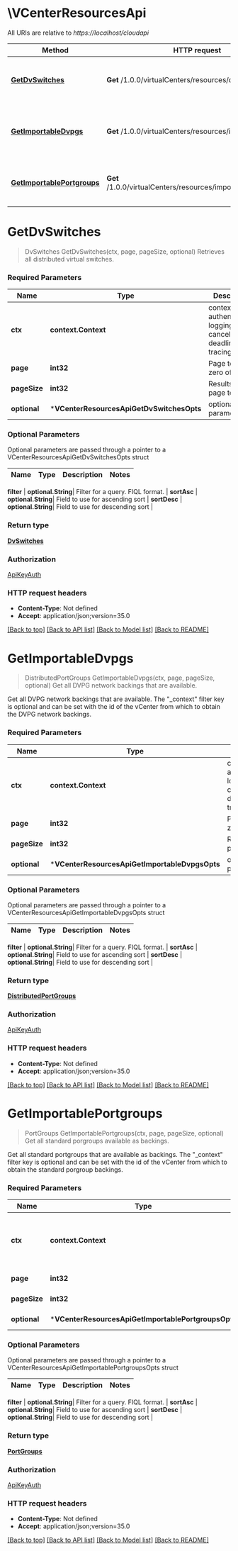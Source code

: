 # \VCenterResourcesApi

All URIs are relative to *https://localhost/cloudapi*

Method | HTTP request | Description
------------- | ------------- | -------------
[**GetDvSwitches**](VCenterResourcesApi.md#GetDvSwitches) | **Get** /1.0.0/virtualCenters/resources/dvSwitches | Retrieves all distributed virtual switches.
[**GetImportableDvpgs**](VCenterResourcesApi.md#GetImportableDvpgs) | **Get** /1.0.0/virtualCenters/resources/importableDvpgs | Get all DVPG network backings that are available.
[**GetImportablePortgroups**](VCenterResourcesApi.md#GetImportablePortgroups) | **Get** /1.0.0/virtualCenters/resources/importablePortgroups | Get all standard porgroups available as backings.


# **GetDvSwitches**
> DvSwitches GetDvSwitches(ctx, page, pageSize, optional)
Retrieves all distributed virtual switches.

### Required Parameters

Name | Type | Description  | Notes
------------- | ------------- | ------------- | -------------
 **ctx** | **context.Context** | context for authentication, logging, cancellation, deadlines, tracing, etc.
  **page** | **int32**| Page to fetch, zero offset. | [default to 1]
  **pageSize** | **int32**| Results per page to fetch. | [default to 25]
 **optional** | ***VCenterResourcesApiGetDvSwitchesOpts** | optional parameters | nil if no parameters

### Optional Parameters
Optional parameters are passed through a pointer to a VCenterResourcesApiGetDvSwitchesOpts struct

Name | Type | Description  | Notes
------------- | ------------- | ------------- | -------------


 **filter** | **optional.String**| Filter for a query.  FIQL format. | 
 **sortAsc** | **optional.String**| Field to use for ascending sort | 
 **sortDesc** | **optional.String**| Field to use for descending sort | 

### Return type

[**DvSwitches**](DvSwitches.md)

### Authorization

[ApiKeyAuth](../README.md#ApiKeyAuth)

### HTTP request headers

 - **Content-Type**: Not defined
 - **Accept**: application/json;version=35.0

[[Back to top]](#) [[Back to API list]](../README.md#documentation-for-api-endpoints) [[Back to Model list]](../README.md#documentation-for-models) [[Back to README]](../README.md)

# **GetImportableDvpgs**
> DistributedPortGroups GetImportableDvpgs(ctx, page, pageSize, optional)
Get all DVPG network backings that are available.

Get all DVPG network backings that are available. The \"_context\" filter key is optional and can be set with the id of the vCenter from which to obtain the DVPG network backings. 

### Required Parameters

Name | Type | Description  | Notes
------------- | ------------- | ------------- | -------------
 **ctx** | **context.Context** | context for authentication, logging, cancellation, deadlines, tracing, etc.
  **page** | **int32**| Page to fetch, zero offset. | [default to 1]
  **pageSize** | **int32**| Results per page to fetch. | [default to 25]
 **optional** | ***VCenterResourcesApiGetImportableDvpgsOpts** | optional parameters | nil if no parameters

### Optional Parameters
Optional parameters are passed through a pointer to a VCenterResourcesApiGetImportableDvpgsOpts struct

Name | Type | Description  | Notes
------------- | ------------- | ------------- | -------------


 **filter** | **optional.String**| Filter for a query.  FIQL format. | 
 **sortAsc** | **optional.String**| Field to use for ascending sort | 
 **sortDesc** | **optional.String**| Field to use for descending sort | 

### Return type

[**DistributedPortGroups**](DistributedPortGroups.md)

### Authorization

[ApiKeyAuth](../README.md#ApiKeyAuth)

### HTTP request headers

 - **Content-Type**: Not defined
 - **Accept**: application/json;version=35.0

[[Back to top]](#) [[Back to API list]](../README.md#documentation-for-api-endpoints) [[Back to Model list]](../README.md#documentation-for-models) [[Back to README]](../README.md)

# **GetImportablePortgroups**
> PortGroups GetImportablePortgroups(ctx, page, pageSize, optional)
Get all standard porgroups available as backings.

Get all standard portgroups that are available as backings. The \"_context\" filter key is optional and can be set with the id of the vCenter from which to obtain the standard porgroup backings. 

### Required Parameters

Name | Type | Description  | Notes
------------- | ------------- | ------------- | -------------
 **ctx** | **context.Context** | context for authentication, logging, cancellation, deadlines, tracing, etc.
  **page** | **int32**| Page to fetch, zero offset. | [default to 1]
  **pageSize** | **int32**| Results per page to fetch. | [default to 25]
 **optional** | ***VCenterResourcesApiGetImportablePortgroupsOpts** | optional parameters | nil if no parameters

### Optional Parameters
Optional parameters are passed through a pointer to a VCenterResourcesApiGetImportablePortgroupsOpts struct

Name | Type | Description  | Notes
------------- | ------------- | ------------- | -------------


 **filter** | **optional.String**| Filter for a query.  FIQL format. | 
 **sortAsc** | **optional.String**| Field to use for ascending sort | 
 **sortDesc** | **optional.String**| Field to use for descending sort | 

### Return type

[**PortGroups**](PortGroups.md)

### Authorization

[ApiKeyAuth](../README.md#ApiKeyAuth)

### HTTP request headers

 - **Content-Type**: Not defined
 - **Accept**: application/json;version=35.0

[[Back to top]](#) [[Back to API list]](../README.md#documentation-for-api-endpoints) [[Back to Model list]](../README.md#documentation-for-models) [[Back to README]](../README.md)

